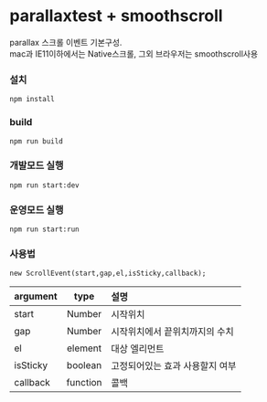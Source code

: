 # parallaxtest + smoothscroll
parallax 스크롤 이벤트 기본구성.  
mac과 IE11이하에서는 Native스크롤, 
그외 브라우저는 smoothscroll사용


### 설치
``
npm install
``
### build
``
npm run build
``

### 개발모드 실행
``
npm run start:dev
``

### 운영모드 실행
``
npm run start:run
``
### 사용법
```
new ScrollEvent(start,gap,el,isSticky,callback);
```
|argument|type|설명|
|:---|:---:|:---|
|start|Number|시작위치|
|gap|Number|시작위치에서 끝위치까지의 수치|
|el|element|대상 엘리먼트|
|isSticky|boolean|고정되어있는 효과 사용할지 여부|
|callback|function|콜백|

